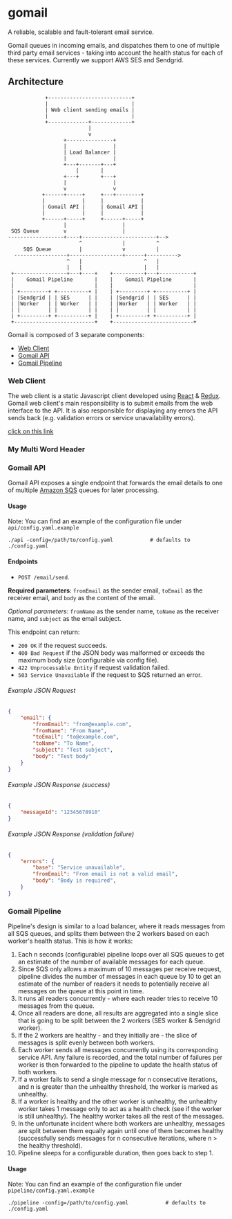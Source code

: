# gomail

A reliable, scalable and fault-tolerant email service.

Gomail queues in incoming emails, and dispatches them to one of multiple third party email services - taking into account the health status for each of these services. Currently we support AWS SES and Sendgrid.

## Architecture
```
            +---------------------------+
            |                           |
            | Web client sending emails |
            |                           |
            +-------------+-------------+
                          |
                          v
                  +---------------+
                  |               |
                  | Load Balancer |
                  |               |
                  +---+-------+---+                     
                      |       |
                  +---+       +---+
                  |               |
                  v               v
           +------+-----+     +---+--------+
           |            |     |            |
           | Gomail API |     | Gomail API |
           |            |     |            |
           +------+-----+     +------+-----+
                  |                  |
 SQS Queue        v                  |
------------------+----+------------------------+-->
                       ^             |          ^
     SQS Queue         |             v          |
  -----------------+-----------------+------+---------->
                   ^   |                    ^   |
                   |   |                    |   |
 +-----------------+---+----+    +----------+---+-----------+
 |    Gomail Pipeline       |    |    Gomail Pipeline       |
 |                          |    |                          |
 | +---------+ +----------+ |    | +---------+ +----------+ |
 | |Sendgrid | | SES      | |    | |Sendgrid | | SES      | |
 | |Worker   | | Worker   | |    | |Worker   | | Worker   | |
 | |         | |          | |    | |         | |          | |
 | +---------+ +----------+ |    | +---------+ +----------+ |
 +--------------------------+    +--------------------------+
```
Gomail is composed of 3 separate components:

* [Web Client](#web-client)
* [Gomail API](#gomail-api)
* [Gomail Pipeline](#gomail-pipeline)

### Web Client

The web client is a static Javascript client developed using [React](https://facebook.github.io/react/) & [Redux](http://redux.js.org/). Gomail web client's main responsibility is to submit emails from the web interface to the API. It is also responsible for displaying any errors the API sends back (e.g. validation errors or service unavailability errors).

[click on this link](#my-multi-word-header)

### My Multi Word Header

### Gomail API

Gomail API exposes a single endpoint that forwards the email details to one of multiple [Amazon SQS](https://aws.amazon.com/sqs/) queues for later processing.

#### Usage

Note: You can find an example of the configuration file under `api/config.yaml.example`

``` shell
./api -config=/path/to/config.yaml            # defaults to ./config.yaml

```

#### Endpoints

* `POST /email/send`.

**Required parameters**: `fromEmail` as the sender email, `toEmail` as the receiver email, and `body` as the content of the email.

_Optional parameters_: `fromName` as the sender name, `toName` as the receiver name, and `subject` as the email subject.

This endpoint can return:

* `200 OK` if the request succeeds.
* `400 Bad Request` if the JSON body was malformed or exceeds the maximum body size (configurable via config file).
* `422 Unprocessable Entity` if request validation failed.
* `503 Service Unavailable` if the request to SQS returned an error.

###### Example JSON Request
``` json
{
    "email": {
        "fromEmail": "from@example.com",
        "fromName": "From Name",
        "toEmail": "to@example.com",
        "toName": "To Name",
        "subject": "Test subject",
        "body": "Test body"
    }
}
```

###### Example JSON Response (success)
``` json
{
    "messageId": "12345678910"
}
```

###### Example JSON Response (validation failure)
``` json
{
    "errors": {
        "base": "Service unavailable",
        "fromEmail": "From email is not a valid email",
        "body": "Body is required",
    }
}
```

### Gomail Pipeline

Pipeline's design is similar to a load balancer, where it reads messages from all SQS queues, and splits them between the 2 workers based on each worker's health status. This is how it works:

1. Each n seconds (configurable) pipeline loops over all SQS queues to get an estimate of the number of available messages for each queue.
2. Since SQS only allows a maximum of 10 messages per receive request, pipeline divides the number of messages in each queue by 10 to get an estimate of the number of readers it needs to potentially receive all messages on the queue at this point in time.
3. It runs all readers concurrently - where each reader tries to receive 10 messages from the queue.
4. Once all readers are done, all results are aggregated into a single slice that is going to be split between the 2 workers (SES worker & Sendgrid worker).
5. If the 2 workers are healthy - and they initially are - the slice of messages is split evenly between both workers.
6. Each worker sends all messages concurrently using its corresponding service API. Any failure is recorded, and the total number of failures per worker is then forwarded to the pipeline to update the health status of both workers.
7. If a worker fails to send a single message for n consecutive iterations, and n is greater than the unhealthy threshold, the worker is marked as unhealthy.
8. If a worker is healthy and the other worker is unhealthy, the unhealthy worker takes 1 message only to act as a health check (see if the worker is still unhealthy). The healthy worker takes all the rest of the messages.
9. In the unfortunate incident where both workers are unhealthy, messages are split between them equally again until one of them becomes healthy (successfully sends messages for n consecutive iterations, where n > the healthy threshold).
10. Pipeline sleeps for a configurable duration, then goes back to step 1.

#### Usage

Note: You can find an example of the configuration file under `pipeline/config.yaml.example`

``` shell
./pipeline -config=/path/to/config.yaml            # defaults to ./config.yaml

```

